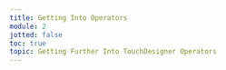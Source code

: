 ```yaml
---
title: Getting Into Operators
module: 2
jotted: false
toc: true
topic: Getting Further Into TouchDesigner Operators
---
```

